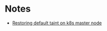 # Notes

- [Restoring default taint on k8s master node](http://ostretsov.ru/notes/k8s/taint-on-master-node)
